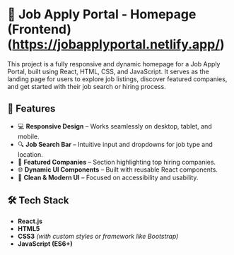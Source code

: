 
# 💼 Job Apply Portal - Homepage (Frontend) (https://jobapplyportal.netlify.app/)

This project is a fully responsive and dynamic homepage for a Job Apply Portal, built using React, HTML, CSS, and JavaScript. It serves as the landing page for users to explore job listings, discover featured companies, and get started with their job search or hiring process.

## 🚀 Features

- 💻 **Responsive Design** – Works seamlessly on desktop, tablet, and mobile.
- 🔍 **Job Search Bar** – Intuitive input and dropdowns for job type and location.
- 🏢 **Featured Companies** – Section highlighting top hiring companies.
- 🌐 **Dynamic UI Components** – Built with reusable React components.
- 🎨 **Clean & Modern UI** – Focused on accessibility and usability.

## 🛠 Tech Stack

- **React.js**
- **HTML5**
- **CSS3** *(with custom styles or framework like Bootstrap)*
- **JavaScript (ES6+)**

 

